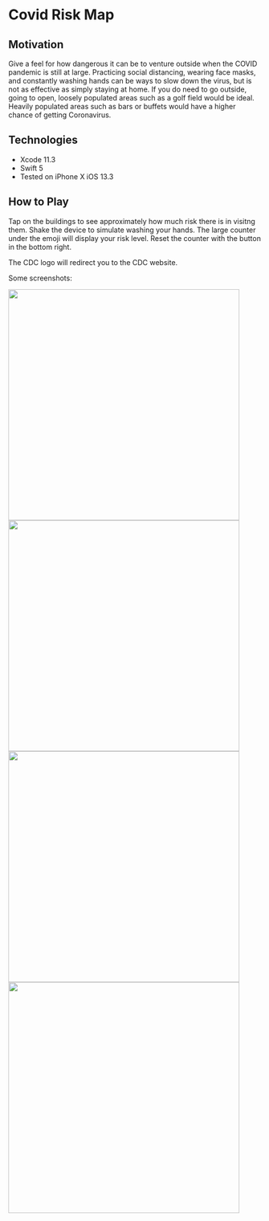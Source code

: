 # Covid Risk Map

## Motivation
Give a feel for how dangerous it can be to venture outside when the COVID pandemic is still at large. Practicing social distancing, wearing face masks, and constantly washing hands can be ways to slow down the virus, but is not as effective as simply staying at home. If you do need to go outside, going to open, loosely populated areas such as a golf field would be ideal. Heavily populated areas such as bars or buffets would have a higher chance of getting Coronavirus.

## Technologies
- Xcode 11.3
- Swift 5
- Tested on iPhone X iOS 13.3

## How to Play
Tap on the buildings to see approximately how much risk there is in visitng them. Shake the device to simulate washing your hands. The large counter under the emoji will display your risk level. Reset the counter with the button in the bottom right. 

The CDC logo will redirect you to the CDC website.

Some screenshots:

<img src="https://github.com/kittyjosh111/CovidRiskEvaluate/raw/master/Instructions.PNG" width="460">
<img src="https://github.com/kittyjosh111/CovidRiskEvaluate/raw/master/MediumRisk.PNG" width="460">
<img src="https://github.com/kittyjosh111/CovidRiskEvaluate/raw/master/RiskExplanation.PNG" width="460">
<img src="https://github.com/kittyjosh111/CovidRiskEvaluate/raw/master/WashHands.PNG" width="460">

